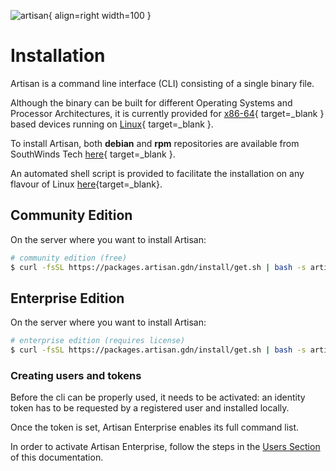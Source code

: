 ![artisan](../img/artisan.png){ align=right width=100 }

# Installation

Artisan is a command line interface (CLI) consisting of a single binary file.

Although the binary can be built for different Operating Systems and Processor Architectures, 
it is currently provided for [x86-64](https://en.wikipedia.org/wiki/X86-64){ target=_blank } based devices 
running on [Linux](https://en.wikipedia.org/wiki/Linux){ target=_blank }.

To install Artisan, both __debian__ and __rpm__ repositories are available
from SouthWinds Tech [here](https://packages.artisan.gdn){ target=_blank }.

An automated shell script is provided to facilitate the installation on any flavour of Linux [here](https://packages.artisan.gdn/install/get.sh){target=_blank}.

## Community Edition

On the server where you want to install Artisan:

```bash
# community edition (free)
$ curl -fsSL https://packages.artisan.gdn/install/get.sh | bash -s artisan_community
```

## Enterprise Edition

On the server where you want to install Artisan:

```bash
# enterprise edition (requires license)
$ curl -fsSL https://packages.artisan.gdn/install/get.sh | bash -s artisan_enterprise
```

### Creating users and tokens

Before the cli can be properly used, it needs to be activated: an identity token has to be requested by a registered user
and installed locally. 

Once the token is set, Artisan Enterprise enables its full command list.

In order to activate Artisan Enterprise, follow the steps in the [Users Section](users.md)
of this documentation.
